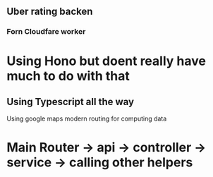 ## Uber rating backen
### Forn Cloudfare worker 
# Using Hono but doent really have much to do with that
## Using Typescript all the way

Using google maps modern routing for computing data

# Main Router -> api -> controller -> service -> calling other helpers
